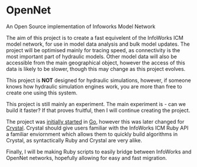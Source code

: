 # OpenNet
An Open Source implementation of Infoworks Model Network

The aim of this project is to create a fast equivelent of the InfoWorks ICM model network, for use in model data analysis and bulk model updates. The project will be optimised mainly for tracing speed, as connectivity is the most important part of hydraulic models. Other model data will also be accessible from the main geographical object, however the access of this data is likely to be slower, though this may change as this project evolves.

This project is **NOT** designed for hydraulic simulations, however, if someone knows how hydraulic simulation engines work, you are more than free to create one using this system.

This project is still mainly an experiment. The main experiment is - can we build it faster? If that proves fruitful, then I will continue creating the project.

The project was [initially started](https://github.com/sancarn/OpenWorks-Network-Go) in [Go](https://golang.org/), however this was later changed for [Crystal](https://crystal-lang.org/). Crystal should give users familiar with the InfoWorks ICM Ruby API a familiar enviornment which allows them to quickly build algorithms in Crystal, as syntactically Ruby and Crystal are very alike.

Finally, I will be making Ruby scripts to easily bridge between InfoWorks and OpenNet networks, hopefully allowing for easy and fast migration.
